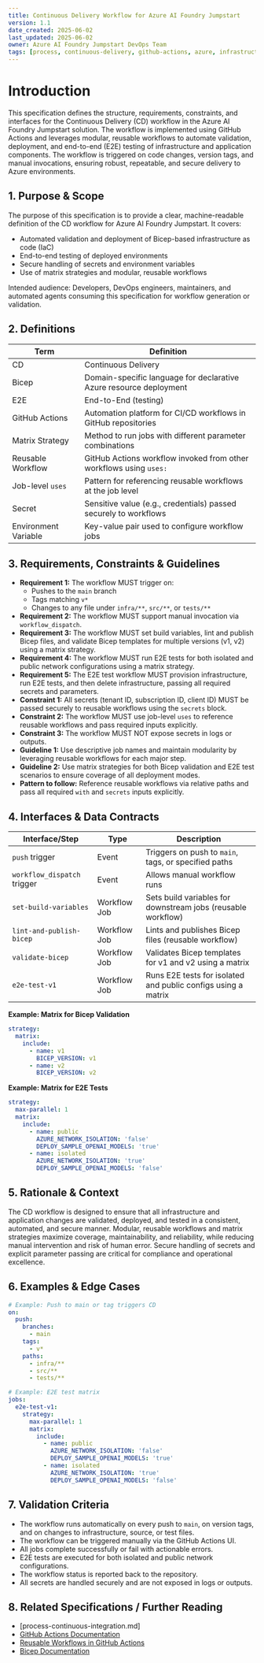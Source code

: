 ```yaml
---
title: Continuous Delivery Workflow for Azure AI Foundry Jumpstart
version: 1.1
date_created: 2025-06-02
last_updated: 2025-06-02
owner: Azure AI Foundry Jumpstart DevOps Team
tags: [process, continuous-delivery, github-actions, azure, infrastructure]
---
```


# Introduction

This specification defines the structure, requirements, constraints, and interfaces for the Continuous Delivery (CD) workflow in the Azure AI Foundry Jumpstart solution. The workflow is implemented using GitHub Actions and leverages modular, reusable workflows to automate validation, deployment, and end-to-end (E2E) testing of infrastructure and application components. The workflow is triggered on code changes, version tags, and manual invocations, ensuring robust, repeatable, and secure delivery to Azure environments.

## 1. Purpose & Scope

The purpose of this specification is to provide a clear, machine-readable definition of the CD workflow for Azure AI Foundry Jumpstart. It covers:

- Automated validation and deployment of Bicep-based infrastructure as code (IaC)
- End-to-end testing of deployed environments
- Secure handling of secrets and environment variables
- Use of matrix strategies and modular, reusable workflows

Intended audience: Developers, DevOps engineers, maintainers, and automated agents consuming this specification for workflow generation or validation.

## 2. Definitions

| Term                        | Definition                                                                 |
|-----------------------------|----------------------------------------------------------------------------|
| CD                          | Continuous Delivery                                                        |
| Bicep                       | Domain-specific language for declarative Azure resource deployment          |
| E2E                         | End-to-End (testing)                                                       |
| GitHub Actions              | Automation platform for CI/CD workflows in GitHub repositories             |
| Matrix Strategy             | Method to run jobs with different parameter combinations                   |
| Reusable Workflow           | GitHub Actions workflow invoked from other workflows using `uses:`         |
| Job-level `uses`            | Pattern for referencing reusable workflows at the job level                |
| Secret                      | Sensitive value (e.g., credentials) passed securely to workflows           |
| Environment Variable        | Key-value pair used to configure workflow jobs                             |

## 3. Requirements, Constraints & Guidelines

* **Requirement 1:** The workflow MUST trigger on:
  * Pushes to the `main` branch
  * Tags matching `v*`
  * Changes to any file under `infra/**`, `src/**`, or `tests/**`
* **Requirement 2:** The workflow MUST support manual invocation via `workflow_dispatch`.
* **Requirement 3:** The workflow MUST set build variables, lint and publish Bicep files, and validate Bicep templates for multiple versions (v1, v2) using a matrix strategy.
* **Requirement 4:** The workflow MUST run E2E tests for both isolated and public network configurations using a matrix strategy.
* **Requirement 5:** The E2E test workflow MUST provision infrastructure, run E2E tests, and then delete infrastructure, passing all required secrets and parameters.
* **Constraint 1:** All secrets (tenant ID, subscription ID, client ID) MUST be passed securely to reusable workflows using the `secrets` block.
* **Constraint 2:** The workflow MUST use job-level `uses` to reference reusable workflows and pass required inputs explicitly.
* **Constraint 3:** The workflow MUST NOT expose secrets in logs or outputs.
* **Guideline 1:** Use descriptive job names and maintain modularity by leveraging reusable workflows for each major step.
* **Guideline 2:** Use matrix strategies for both Bicep validation and E2E test scenarios to ensure coverage of all deployment modes.
* **Pattern to follow:** Reference reusable workflows via relative paths and pass all required `with` and `secrets` inputs explicitly.

## 4. Interfaces & Data Contracts

| Interface/Step                | Type         | Description                                                      |
|-------------------------------|--------------|------------------------------------------------------------------|
| `push` trigger                | Event        | Triggers on push to `main`, tags, or specified paths             |
| `workflow_dispatch` trigger   | Event        | Allows manual workflow runs                                      |
| `set-build-variables`         | Workflow Job | Sets build variables for downstream jobs (reusable workflow)     |
| `lint-and-publish-bicep`      | Workflow Job | Lints and publishes Bicep files (reusable workflow)              |
| `validate-bicep`              | Workflow Job | Validates Bicep templates for v1 and v2 using a matrix           |
| `e2e-test-v1`                 | Workflow Job | Runs E2E tests for isolated and public configs using a matrix    |

**Example: Matrix for Bicep Validation**
```yaml
strategy:
  matrix:
    include:
      - name: v1
        BICEP_VERSION: v1
      - name: v2
        BICEP_VERSION: v2
```

**Example: Matrix for E2E Tests**
```yaml
strategy:
  max-parallel: 1
  matrix:
    include:
      - name: public
        AZURE_NETWORK_ISOLATION: 'false'
        DEPLOY_SAMPLE_OPENAI_MODELS: 'true'
      - name: isolated
        AZURE_NETWORK_ISOLATION: 'true'
        DEPLOY_SAMPLE_OPENAI_MODELS: 'false'
```

## 5. Rationale & Context

The CD workflow is designed to ensure that all infrastructure and application changes are validated, deployed, and tested in a consistent, automated, and secure manner. Modular, reusable workflows and matrix strategies maximize coverage, maintainability, and reliability, while reducing manual intervention and risk of human error. Secure handling of secrets and explicit parameter passing are critical for compliance and operational excellence.

## 6. Examples & Edge Cases

```yaml
# Example: Push to main or tag triggers CD
on:
  push:
    branches:
      - main
    tags:
      - v*
    paths:
      - infra/**
      - src/**
      - tests/**

# Example: E2E test matrix
jobs:
  e2e-test-v1:
    strategy:
      max-parallel: 1
      matrix:
        include:
          - name: public
            AZURE_NETWORK_ISOLATION: 'false'
            DEPLOY_SAMPLE_OPENAI_MODELS: 'true'
          - name: isolated
            AZURE_NETWORK_ISOLATION: 'true'
            DEPLOY_SAMPLE_OPENAI_MODELS: 'false'
```

## 7. Validation Criteria

- The workflow runs automatically on every push to `main`, on version tags, and on changes to infrastructure, source, or test files.
- The workflow can be triggered manually via the GitHub Actions UI.
- All jobs complete successfully or fail with actionable errors.
- E2E tests are executed for both isolated and public network configurations.
- The workflow status is reported back to the repository.
- All secrets are handled securely and are not exposed in logs or outputs.

## 8. Related Specifications / Further Reading

- [process-continuous-integration.md]
- [GitHub Actions Documentation](https://docs.github.com/en/actions)
- [Reusable Workflows in GitHub Actions](https://docs.github.com/en/actions/using-workflows/reusing-workflows)
- [Bicep Documentation](https://learn.microsoft.com/en-us/azure/azure-resource-manager/bicep/)
